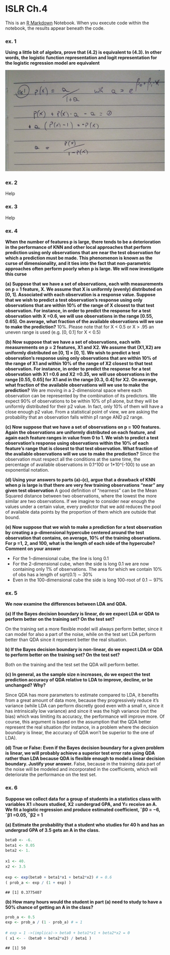ISLR Ch.4
================

This is an [R Markdown](http://rmarkdown.rstudio.com) Notebook. When you
execute code within the notebook, the results appear beneath the code.

### ex. 1

**Using a little bit of algebra, prove that (4.2) is equivalent to
(4.3). In other words, the logistic function representation and logit
representation for the logistic regression model are equivalent**

![Sketch of exercise](img/ch4_ex1_1.jpg)

### ex. 2

Help

### ex. 3

Help

### ex. 4

**When the number of features p is large, there tends to be a
deterioration in the performance of KNN and other local approaches that
perform prediction using only observations that are near the test
observation for which a prediction must be made. This phenomenon is
known as the curse of dimensionality, and it ties into the fact that
non-parametric approaches often perform poorly when p is large. We will
now investigate this curse**

**(a) Suppose that we have a set of observations, each with measurements
on p = 1 feature, X. We assume that X is uniformly (evenly) distributed
on \[0, 1\]. Associated with each observation is a response value.
Suppose that we wish to predict a test observation’s response using only
observations that are within 10% of the range of X closest to that test
observation. For instance, in order to predict the response for a test
observation with X =0.6, we will use observations in the range \[0.55,
0.65\]. On average, what fraction of the available observations will we
use to make the prediction?** 10%. Please note that for X \< 0.5 or X \>
.95 an uneven range is used (e.g. \[0, 0.1\] for X \< 0.5)

**(b) Now suppose that we have a set of observations, each with
measurements on p = 2 features, X1 and X2. We assume that (X1,X2) are
uniformly distributed on \[0, 1\] × \[0, 1\]. We wish to predict a test
observation’s response using only observations that are within 10% of
the range of X1 and within 10% of the range of X2 closest to that test
observation. For instance, in order to predict the response for a test
observation with X1 =0.6 and X2 =0.35, we will use observations in the
range \[0.55, 0.65\] for X1 and in the range \[0.3, 0.4\] for X2. On
average, what fraction of the available observations will we use to make
the prediction?** We are moving in a 2-dimensional space where each
observation can be represented by the combination of its predictors. We
expect 90% of observations to be within 10% of p1 alone, but they will
be uniformly distributed for their p2 value. In fact, only 10% of them
will have a close enough p2 value. From a statistical point of view, we
are asking the probability that an observation falls within p1 range AND
p2 range.

**(c) Now suppose that we have a set of observations on p = 100
features. Again the observations are uniformly distributed on each
feature, and again each feature ranges in value from 0 to 1. We wish to
predict a test observation’s response using observations within the 10%
of each feature’s range that is closest to that test observation. What
fraction of the available observations will we use to make the
prediction?** Since the observation must respect all the conditions at
the same time, the percentage of available observations in 0.1^100 or
1\*10^(-100) to use an exponential notation.

**(d) Using your answers to parts (a)–(c), argue that a drawback of KNN
when p is large is that there are very few training observations “near”
any given test observation** A good definition of “nearness” can be the
Mean Squared distance between two observations, where the lowest the
more similar are two observations. If we imagine to consider near enough
the values under a certain value, every predictor that we add reduces
the pool of available data points by the proportion of them which are
outside that bound.

**(e) Now suppose that we wish to make a prediction for a test
observation by creating a p-dimensional hypercube centered around the
test observation that contains, on average, 10% of the training
observations. For p =1, 2, and 100, what is the length of each side of
the hypercube? Comment on your answer**

-   For the 1-dimensional cube, the line is long 0.1
-   For the 2-dimensional cube, when the side is long 0.1 we are now
    containing only 1% of observations. The area for which we contain
    10% of obs has a length of sqrt(0.1) ∼ 30%
-   Even in the 100-dimensional cube the side is long 100-root of 0.1 ∼
    97%

### ex. 5

**We now examine the differences between LDA and QDA.**

**(a) If the Bayes decision boundary is linear, do we expect LDA or QDA
to perform better on the training set? On the test set?**

On the training set a more flexible model will always perform better,
since it can model for also a part of the noise, while on the test set
LDA perform better than QDA since it represent better the real
situation.

**b) If the Bayes decision boundary is non-linear, do we expect LDA or
QDA to perform better on the training set? On the test set?**

Both on the training and the test set the QDA will perform better.

**(c) In general, as the sample size n increases, do we expect the test
prediction accuracy of QDA relative to LDA to improve, decline, or be
unchanged? Why?**

Since QDA has more parameters to estimate compared to LDA, it benefits
from a great amount of data more, because they progressively reduce it’s
variance (while LDA can perform discretly good even with a small n,
since it has intrinsically low variance) and since it was the high
variance (not the bias) which was limiting its accuracy, the performance
will improve more. Of course, this argument is based on the assumption
that the QDA better represent the real situation (for instance, in a
problem where the decision boundary is linear, the accuracy of QDA won’t
be superior to the one of LDA).

**(d) True or False: Even if the Bayes decision boundary for a given
problem is linear, we will probably achieve a superior test error rate
using QDA rather than LDA because QDA is flexible enough to model a
linear decision boundary. Justify your answer.** False, because in the
training data part of the noise will be modeled and incorporated in the
coefficients, which will deteriorate the performance on the test set.

### ex. 6

**Suppose we collect data for a group of students in a statistics class
with variables X1 =hours studied, X2 =undergrad GPA, and Y= receive an
A. We fit a logistic regression and produce estimated coefficient, ˆβ0 =
−6, ˆβ1 =0.05, ˆβ2 = 1**

**(a) Estimate the probability that a student who studies for 40 h and
has an undergrad GPA of 3.5 gets an A in the class.**

``` r
beta0 <- -6.
beta1 <- 0.05
beta2 <- 1.

x1 <- 40.
x2 <- 3.5

exp <- exp(beta0 + beta1*x1 + beta2*x2) # = 0.6
( prob_a <- exp / (1 + exp) )
```

    ## [1] 0.3775407

**(b) How many hours would the student in part (a) need to study to have
a 50% chance of getting an A in the class?**

``` r
prob_a <- 0.5
exp <- prob_a / (1 - prob_a) # = 1

# exp = 1 ->(implica)-> beta0 + beta1*x1 + beta2*x2 = 0
( x1 <- - (beta0 + beta2*x2) / beta1 )
```

    ## [1] 50
